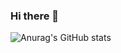 ### Hi there 👋

![Anurag's GitHub stats](https://github-readme-stats.vercel.app/api?username=MikalROn&show_icons=true&theme=radical)
